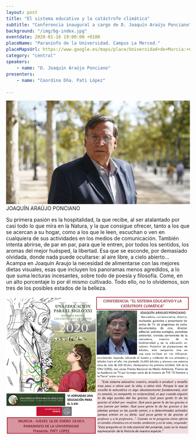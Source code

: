 ```yaml
---
layout: post
title: "El sistema educativo y la catástrofe climática"
subtitle: "Conferencia inaugural a cargo de D. Joaquín Araújo Ponciano"
background: "/img/bg-index.jpg"
eventdate: 2020-01-16 19:00:00 +0100
placeName: "Paraninfo de la Universidad. Campus La Merced."
placeMapsUrl: https://www.google.es/maps/place/Universidad+de+Murcia:+Campus+de+la+Merced/@37.9879088,-1.1281121,17z/data=!3m1!4b1!4m5!3m4!1s0xd6382053e745fa7:0x6673834210068e48!8m2!3d37.9879046!4d-1.1259234
category: "central"
speakers:
    - name: "D. Joaquín Araújo Ponciano"
presenters:
    - name: "Coordina Dña. Pati López"
   
---
```

![cartel](/img/posts/joaquinaraujo.jpg)  
JOAQUÍN ARAÚJO PONCIANO                  

Su primera pasión es la hospitalidad, la que recibe, al ser atalantado por casi todo lo que mira en la Natura, y la que consigue ofrecer, tanto a los que se acercan a su hogar, como a los que le leen, escuchan o ven en cualquiera de sus actividades en los medios de comunicación. También intenta abrirse, de par en par,  para que le entren, por todos los sentidos, los aromas del  mejor huésped, la libertad. Esa que se esconde, por demasiado olvidada, donde nada puede ocultarse: al aire libre, a cielo abierto...
Acampa en Joaquín Araujo la necesidad de alimentarse con las mejores dietas visuales, esas que incluyen los panoramas menos agredidos, a lo que suma lecturas incesantes, sobre todo de poesía y filosofía. Come, en un alto porcentaje lo  por él mismo cultivado. Todo ello, no lo olvidemos, son tres de los posibles estados de la belleza. 

![cartel](/img/posts/inauguracionaraujo.png)  
